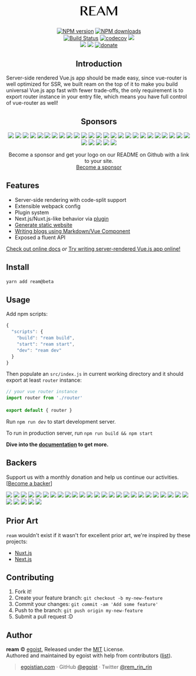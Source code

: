 <p align="center">
<img src="./docs/assets/REAM.png" alt="ream" width="100" />
</p>

<p align="center"><br><a href="https://npmjs.com/package/ream"><img src="https://img.shields.io/npm/v/ream.svg?style=flat" alt="NPM version"></a> <a href="https://npmjs.com/package/ream"><img src="https://img.shields.io/npm/dm/ream.svg?style=flat" alt="NPM downloads"></a> <a href="https://circleci.com/gh/ream/ream"><br/><img src="https://img.shields.io/circleci/project/ream/ream/master.svg?style=flat" alt="Build Status"></a> <a href="https://codecov.io/gh/ream/ream"><img src="https://codecov.io/gh/ream/ream/branch/master/graph/badge.svg" alt="codecov"></a> <a href="https://codeclimate.com/github/ream/ream"><img src="https://codeclimate.com/github/ream/ream/badges/gpa.svg" /></a><br />
<a href="#backers" alt="sponsors on Open Collective"><img src="https://opencollective.com/ream/backers/badge.svg" /></a>
<a href="#sponsors" alt="Sponsors on Open Collective"><img src="https://opencollective.com/ream/sponsors/badge.svg" /></a>
 <a href="https://github.com/egoist/donate"><img src="https://img.shields.io/badge/$-donate-ff69b4.svg?maxAge=2592000&amp;style=flat" alt="donate"></a>
</p>


<h2 align="center">Introduction</h2>

Server-side rendered Vue.js app should be made easy, since vue-router is well optimized for SSR, we built ream on the top of it to make you build universal Vue.js app fast with fewer trade-offs, the only requirement is to export router instance in your entry file, which means you have full control of vue-router as well!

<h2 align="center">Sponsors</h2>

<p align="center">
<a href="https://opencollective.com/ream/sponsor/0/website" target="_blank"><img src="https://opencollective.com/ream/sponsor/0/avatar.svg"></a>
<a href="https://opencollective.com/ream/sponsor/1/website" target="_blank"><img src="https://opencollective.com/ream/sponsor/1/avatar.svg"></a>
<a href="https://opencollective.com/ream/sponsor/2/website" target="_blank"><img src="https://opencollective.com/ream/sponsor/2/avatar.svg"></a>
<a href="https://opencollective.com/ream/sponsor/3/website" target="_blank"><img src="https://opencollective.com/ream/sponsor/3/avatar.svg"></a>
<a href="https://opencollective.com/ream/sponsor/4/website" target="_blank"><img src="https://opencollective.com/ream/sponsor/4/avatar.svg"></a>
<a href="https://opencollective.com/ream/sponsor/5/website" target="_blank"><img src="https://opencollective.com/ream/sponsor/5/avatar.svg"></a>
<a href="https://opencollective.com/ream/sponsor/6/website" target="_blank"><img src="https://opencollective.com/ream/sponsor/6/avatar.svg"></a>
<a href="https://opencollective.com/ream/sponsor/7/website" target="_blank"><img src="https://opencollective.com/ream/sponsor/7/avatar.svg"></a>
<a href="https://opencollective.com/ream/sponsor/8/website" target="_blank"><img src="https://opencollective.com/ream/sponsor/8/avatar.svg"></a>
<a href="https://opencollective.com/ream/sponsor/9/website" target="_blank"><img src="https://opencollective.com/ream/sponsor/9/avatar.svg"></a>
<a href="https://opencollective.com/ream/sponsor/10/website" target="_blank"><img src="https://opencollective.com/ream/sponsor/10/avatar.svg"></a>
<a href="https://opencollective.com/ream/sponsor/11/website" target="_blank"><img src="https://opencollective.com/ream/sponsor/11/avatar.svg"></a>
<a href="https://opencollective.com/ream/sponsor/12/website" target="_blank"><img src="https://opencollective.com/ream/sponsor/12/avatar.svg"></a>
<a href="https://opencollective.com/ream/sponsor/13/website" target="_blank"><img src="https://opencollective.com/ream/sponsor/13/avatar.svg"></a>
<a href="https://opencollective.com/ream/sponsor/14/website" target="_blank"><img src="https://opencollective.com/ream/sponsor/14/avatar.svg"></a>
<a href="https://opencollective.com/ream/sponsor/15/website" target="_blank"><img src="https://opencollective.com/ream/sponsor/15/avatar.svg"></a>
<a href="https://opencollective.com/ream/sponsor/16/website" target="_blank"><img src="https://opencollective.com/ream/sponsor/16/avatar.svg"></a>
<a href="https://opencollective.com/ream/sponsor/17/website" target="_blank"><img src="https://opencollective.com/ream/sponsor/17/avatar.svg"></a>
<a href="https://opencollective.com/ream/sponsor/18/website" target="_blank"><img src="https://opencollective.com/ream/sponsor/18/avatar.svg"></a>
<a href="https://opencollective.com/ream/sponsor/19/website" target="_blank"><img src="https://opencollective.com/ream/sponsor/19/avatar.svg"></a>
<a href="https://opencollective.com/ream/sponsor/20/website" target="_blank"><img src="https://opencollective.com/ream/sponsor/20/avatar.svg"></a>
<a href="https://opencollective.com/ream/sponsor/21/website" target="_blank"><img src="https://opencollective.com/ream/sponsor/21/avatar.svg"></a>
<a href="https://opencollective.com/ream/sponsor/22/website" target="_blank"><img src="https://opencollective.com/ream/sponsor/22/avatar.svg"></a>
<a href="https://opencollective.com/ream/sponsor/23/website" target="_blank"><img src="https://opencollective.com/ream/sponsor/23/avatar.svg"></a>
<a href="https://opencollective.com/ream/sponsor/24/website" target="_blank"><img src="https://opencollective.com/ream/sponsor/24/avatar.svg"></a>
<a href="https://opencollective.com/ream/sponsor/25/website" target="_blank"><img src="https://opencollective.com/ream/sponsor/25/avatar.svg"></a>
<a href="https://opencollective.com/ream/sponsor/26/website" target="_blank"><img src="https://opencollective.com/ream/sponsor/26/avatar.svg"></a>
<a href="https://opencollective.com/ream/sponsor/27/website" target="_blank"><img src="https://opencollective.com/ream/sponsor/27/avatar.svg"></a>
<a href="https://opencollective.com/ream/sponsor/28/website" target="_blank"><img src="https://opencollective.com/ream/sponsor/28/avatar.svg"></a>
<a href="https://opencollective.com/ream/sponsor/29/website" target="_blank"><img src="https://opencollective.com/ream/sponsor/29/avatar.svg"></a>
</p>

<p align="center">
  Become a sponsor and get your logo on our README on Github with a link to your site. <br>
  <a href="https://opencollective.com/ream#sponsor)">Become a sponsor</a>
</p>

## Features

- Server-side rendering with code-split support
- Extensible webpack config
- Plugin system
- Next.js/Nuxt.js-like behavior via [plugin](https://ream.github.io/ream/#/plugin/fs-router)
- [Generate static website](https://ream.github.io/ream/#/?id=generate-static-website)
- [Writing blogs using Markdown/Vue Component](https://github.com/ream/ream-blog-plugin)
- Exposed a fluent API

[Check out online docs](https://ream.github.io/ream) *or* [Try writing server-rendered Vue.js app online!](https://glitch.com/edit/#!/project/ream)

## Install

```bash
yarn add ream@beta
```

## Usage

Add npm scripts:

```js
{
  "scripts": {
    "build": "ream build",
    "start": "ream start",
    "dev": "ream dev"
  }
}
```

Then populate an `src/index.js` in current working directory and it should export at least `router` instance:

```js
// your vue router instance
import router from './router'

export default { router }
```

Run `npm run dev` to start development server.

To run in production server, run `npm run build && npm start`

**Dive into the [documentation](https://ream.github.io/ream) to get more.**


## Backers

Support us with a monthly donation and help us continue our activities. [[Become a backer](https://opencollective.com/ream#backer)]

<a href="https://opencollective.com/ream/backer/0/website" target="_blank"><img src="https://opencollective.com/ream/backer/0/avatar.svg"></a>
<a href="https://opencollective.com/ream/backer/1/website" target="_blank"><img src="https://opencollective.com/ream/backer/1/avatar.svg"></a>
<a href="https://opencollective.com/ream/backer/2/website" target="_blank"><img src="https://opencollective.com/ream/backer/2/avatar.svg"></a>
<a href="https://opencollective.com/ream/backer/3/website" target="_blank"><img src="https://opencollective.com/ream/backer/3/avatar.svg"></a>
<a href="https://opencollective.com/ream/backer/4/website" target="_blank"><img src="https://opencollective.com/ream/backer/4/avatar.svg"></a>
<a href="https://opencollective.com/ream/backer/5/website" target="_blank"><img src="https://opencollective.com/ream/backer/5/avatar.svg"></a>
<a href="https://opencollective.com/ream/backer/6/website" target="_blank"><img src="https://opencollective.com/ream/backer/6/avatar.svg"></a>
<a href="https://opencollective.com/ream/backer/7/website" target="_blank"><img src="https://opencollective.com/ream/backer/7/avatar.svg"></a>
<a href="https://opencollective.com/ream/backer/8/website" target="_blank"><img src="https://opencollective.com/ream/backer/8/avatar.svg"></a>
<a href="https://opencollective.com/ream/backer/9/website" target="_blank"><img src="https://opencollective.com/ream/backer/9/avatar.svg"></a>
<a href="https://opencollective.com/ream/backer/10/website" target="_blank"><img src="https://opencollective.com/ream/backer/10/avatar.svg"></a>
<a href="https://opencollective.com/ream/backer/11/website" target="_blank"><img src="https://opencollective.com/ream/backer/11/avatar.svg"></a>
<a href="https://opencollective.com/ream/backer/12/website" target="_blank"><img src="https://opencollective.com/ream/backer/12/avatar.svg"></a>
<a href="https://opencollective.com/ream/backer/13/website" target="_blank"><img src="https://opencollective.com/ream/backer/13/avatar.svg"></a>
<a href="https://opencollective.com/ream/backer/14/website" target="_blank"><img src="https://opencollective.com/ream/backer/14/avatar.svg"></a>
<a href="https://opencollective.com/ream/backer/15/website" target="_blank"><img src="https://opencollective.com/ream/backer/15/avatar.svg"></a>
<a href="https://opencollective.com/ream/backer/16/website" target="_blank"><img src="https://opencollective.com/ream/backer/16/avatar.svg"></a>
<a href="https://opencollective.com/ream/backer/17/website" target="_blank"><img src="https://opencollective.com/ream/backer/17/avatar.svg"></a>
<a href="https://opencollective.com/ream/backer/18/website" target="_blank"><img src="https://opencollective.com/ream/backer/18/avatar.svg"></a>
<a href="https://opencollective.com/ream/backer/19/website" target="_blank"><img src="https://opencollective.com/ream/backer/19/avatar.svg"></a>
<a href="https://opencollective.com/ream/backer/20/website" target="_blank"><img src="https://opencollective.com/ream/backer/20/avatar.svg"></a>
<a href="https://opencollective.com/ream/backer/21/website" target="_blank"><img src="https://opencollective.com/ream/backer/21/avatar.svg"></a>
<a href="https://opencollective.com/ream/backer/22/website" target="_blank"><img src="https://opencollective.com/ream/backer/22/avatar.svg"></a>
<a href="https://opencollective.com/ream/backer/23/website" target="_blank"><img src="https://opencollective.com/ream/backer/23/avatar.svg"></a>
<a href="https://opencollective.com/ream/backer/24/website" target="_blank"><img src="https://opencollective.com/ream/backer/24/avatar.svg"></a>
<a href="https://opencollective.com/ream/backer/25/website" target="_blank"><img src="https://opencollective.com/ream/backer/25/avatar.svg"></a>
<a href="https://opencollective.com/ream/backer/26/website" target="_blank"><img src="https://opencollective.com/ream/backer/26/avatar.svg"></a>
<a href="https://opencollective.com/ream/backer/27/website" target="_blank"><img src="https://opencollective.com/ream/backer/27/avatar.svg"></a>
<a href="https://opencollective.com/ream/backer/28/website" target="_blank"><img src="https://opencollective.com/ream/backer/28/avatar.svg"></a>
<a href="https://opencollective.com/ream/backer/29/website" target="_blank"><img src="https://opencollective.com/ream/backer/29/avatar.svg"></a>


## Prior Art

`ream` wouldn't exist if it wasn't for excellent prior art, we're inspired by these projects:

- [Nuxt.js](https://github.com/nuxt/nuxt.js)
- [Next.js](https://github.com/zeit/next.js)

## Contributing

1. Fork it!
2. Create your feature branch: `git checkout -b my-new-feature`
3. Commit your changes: `git commit -am 'Add some feature'`
4. Push to the branch: `git push origin my-new-feature`
5. Submit a pull request :D


## Author

**ream** © [egoist](https://github.com/egoist), Released under the [MIT](./LICENSE) License.<br>
Authored and maintained by egoist with help from contributors ([list](https://github.com/ream/ream/contributors)).

> [egoistian.com](https://egoistian.com) · GitHub [@egoist](https://github.com/egoist) · Twitter [@rem_rin_rin](https://twitter.com/rem_rin_rin)


